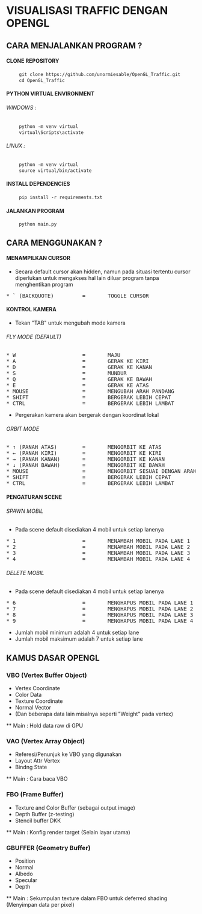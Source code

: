 # VISUALISASI TRAFFIC DENGAN OPENGL

## CARA MENJALANKAN PROGRAM ?
#### CLONE REPOSITORY
<pre>
    <code>git clone https://github.com/unormiesable/OpenGL_Traffic.git</code>
    <code>cd OpenGL_Traffic</code>
</pre>

#### PYTHON VIRTUAL ENVIRONMENT
###### WINDOWS :
<pre>
    <code>python -m venv virtual</code>
    <code>virtual\Scripts\activate</code>
</pre>

###### LINUX :
<pre>
    <code>python -m venv virtual</code>
    <code>source virtual/bin/activate</code>
</pre>

#### INSTALL DEPENDENCIES
<pre>
    <code>pip install -r requirements.txt</code>
</pre>

#### JALANKAN PROGRAM
<pre>
    <code>python main.py</code>
</pre>

## CARA MENGGUNAKAN ?

#### MENAMPILKAN CURSOR
* Secara default cursor akan hidden, namun pada situasi tertentu cursor diperlukan untuk mengakses hal lain diluar program tanpa menghentikan program
<pre>
* ` (BACKQUOTE)         =       TOGGLE CURSOR
</pre>

#### KONTROL KAMERA

* Tekan "TAB" untuk mengubah mode kamera

###### FLY MODE (DEFAULT)
<pre>
* W                     =       MAJU
* A                     =       GERAK KE KIRI
* D                     =       GERAK KE KANAN
* S                     =       MUNDUR
* Q                     =       GERAK KE BAWAH
* E                     =       GERAK KE ATAS
* MOUSE                 =       MENGUBAH ARAH PANDANG
* SHIFT                 =       BERGERAK LEBIH CEPAT
* CTRL                  =       BERGERAK LEBIH LAMBAT
</pre>

* Pergerakan kamera akan bergerak dengan koordinat lokal

###### ORBIT MODE
<pre>
* ↑ (PANAH ATAS)        =       MENGORBIT KE ATAS
* ← (PANAH KIRI)        =       MENGORBIT KE KIRI
* → (PANAH KANAN)       =       MENGORBIT KE KANAN
* ↓ (PANAH BAWAH)       =       MENGORBIT KE BAWAH
* MOUSE                 =       MENGORBIT SESUAI DENGAN ARAH MOUSE
* SHIFT                 =       BERGERAK LEBIH CEPAT
* CTRL                  =       BERGERAK LEBIH LAMBAT
</pre>

#### PENGATURAN SCENE
###### SPAWN MOBIL
* Pada scene default disediakan 4 mobil untuk setiap lanenya 
<pre>
* 1                     =       MENAMBAH MOBIL PADA LANE 1
* 2                     =       MENAMBAH MOBIL PADA LANE 2
* 3                     =       MENAMBAH MOBIL PADA LANE 3
* 4                     =       MENAMBAH MOBIL PADA LANE 4
</pre>

###### DELETE MOBIL
* Pada scene default disediakan 4 mobil untuk setiap lanenya 
<pre>
* 6                     =       MENGHAPUS MOBIL PADA LANE 1
* 7                     =       MENGHAPUS MOBIL PADA LANE 2
* 8                     =       MENGHAPUS MOBIL PADA LANE 3
* 9                     =       MENGHAPUS MOBIL PADA LANE 4
</pre>
* Jumlah mobil minimum adalah 4 untuk setiap lane
* Jumlah mobil maksimum adalah 7 untuk setiap lane

## KAMUS DASAR OPENGL
### VBO (Vertex Buffer Object)
* Vertex Coordinate
* Color Data
* Texture Coordinate
* Normal Vector
* (Dan beberapa data lain misalnya seperti "Weight" pada vertex)

** Main : Hold data raw di GPU

### VAO (Vertex Array Object)
* Referesi/Penunjuk ke VBO yang digunakan
* Layout Attr Vertex
* Bindng State

** Main : Cara baca VBO

### FBO (Frame Buffer)
* Texture and Color Buffer (sebagai output image)
* Depth Buffer (z-testing)
* Stencil buffer DKK

** Main : Konfig render target (Selain layar utama)

### GBUFFER (Geometry Buffer)
* Position
* Normal
* Albedo
* Specular
* Depth

** Main : Sekumpulan texture dalam FBO untuk deferred shading (Menyimpan data per pixel)
